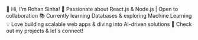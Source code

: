 👋 Hi, I'm Rohan Sinha!
🚀 Passionate about React.js & Node.js | Open to collaboration
📚 Currently learning Databases & exploring Machine Learning
💡 Love building scalable web apps & diving into AI-driven solutions
🔗 Check out my projects & let's connect!



<!---
Rohansinha2003/Rohansinha2003 is a ✨ special ✨ repository because its `README.md` (this file) appears on your GitHub profile.
You can click the Preview link to take a look at your changes.
--->
